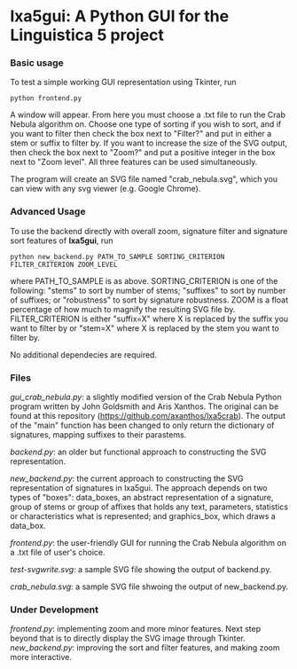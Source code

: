 # lxa5gui: A Python GUI for the Linguistica 5 project

### Basic usage
To test a simple working GUI representation using Tkinter, run

`python frontend.py`

A window will appear. From here you must choose a .txt file to run the Crab Nebula algorithm on. Choose one type of sorting if you wish to sort, and if you want to filter then check the box next to "Filter?" and put in either a stem or suffix to filter by. If you want to increase the size of the SVG output, then check the box next to "Zoom?" and put a positive integer in the box next to "Zoom level". All three features can be used simultaneously. 

The program will create an SVG file named "crab_nebula.svg", which you can view with any svg viewer (e.g. Google Chrome).

### Advanced Usage

To use the backend directly with overall zoom, signature filter and signature sort features of **lxa5gui**, run

`python new_backend.py PATH_TO_SAMPLE SORTING_CRITERION FILTER_CRITERION ZOOM_LEVEL`

where PATH_TO_SAMPLE is as above. SORTING_CRITERION is one of the following: "stems" to sort by number of stems; "suffixes" to sort by number of suffixes; or "robustness" to sort by signature robustness. ZOOM is a float percentage of how much to magnify the resulting SVG file by. FILTER_CRITERION is either "suffix=X" where X is replaced by the suffix you want to filter by or "stem=X" where X is replaced by the stem you want to filter by.

No additional dependecies are required.

### Files
*gui_crab_nebula.py*: a slightly modified version of the Crab Nebula Python program written by John Goldsmith and Aris Xanthos. The original can be found at this repository (https://github.com/axanthos/lxa5crab). The output of the "main" function has been changed to only return the dictionary of signatures, mapping suffixes to their parastems.

*backend.py*: an older but functional approach to constructing the SVG representation.

*new_backend.py*: the current approach to constructing the SVG representation of signatures in lxa5gui. The approach depends on two types of "boxes": data_boxes, an abstract representation of a signature, group of stems or group of affixes that holds any text, parameters, statistics or characteristics what is represented; and graphics_box, which draws a data_box.

*frontend.py*: the user-friendly GUI for running the Crab Nebula algorithm on a .txt file of user's choice.

*test-svgwrite.svg*: a sample SVG file showing the output of backend.py.

*crab_nebula.svg*: a sample SVG file shwoing the output of new_backend.py.

### Under Development
*frontend.py*: implementing zoom and more minor features. Next step beyond that is to directly display the SVG image through Tkinter.
*new_backend.py*: improving the sort and filter features, and making zoom more interactive.
